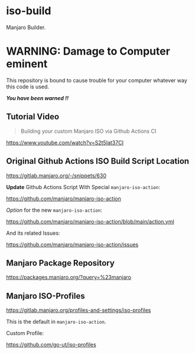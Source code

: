 # iso-build
Manjaro Builder.

# WARNING: Damage to Computer eminent

This repository is bound to cause trouble for your computer
whatever way this code is used.

***You have been warned !!***

## Tutorial Video

> Building your custom Manjaro ISO via Github Actions CI

https://www.youtube.com/watch?v=S2t5Iat37CI

## Original Github Actions ISO Build Script Location

https://gitlab.manjaro.org/-/snippets/630

**Update** Github Actions Script With Special `manjaro-iso-action`:

https://github.com/manjaro/manjaro-iso-action

*Option* for the new `manjaro-iso-action`:

https://github.com/manjaro/manjaro-iso-action/blob/main/action.yml

And its related Issues:

https://github.com/manjaro/manjaro-iso-action/issues

## Manjaro Package Repository

https://packages.manjaro.org/?query=%23manjaro

## Manjaro ISO-Profiles

https://gitlab.manjaro.org/profiles-and-settings/iso-profiles

This is the default in `manjaro-iso-action`.

Custom Profile:

https://github.com/go-ut/iso-profiles

